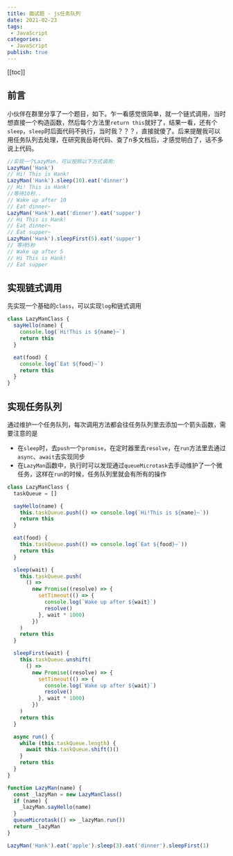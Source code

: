 ```yaml
---
title: 面试题 - js任务队列
date: 2021-02-23
tags:
 - JavaScript
categories:
 - JavaScript
publish: true
---
```

[[toc]]

## 前言

小伙伴在群里分享了一个题目，如下。乍一看感觉很简单，就一个链式调用，当时想直接一个构造函数，然后每个方法里`return this`就好了，结果一看，还有个`sleep`，`sleep`时后面代码不执行，当时我？？？，直接就傻了。后来提醒我可以用任务队列去处理，在研究我岳哥代码、查了n多文档后，才感觉明白了，话不多说上代码。

```js
//实现一个LazyMan，可以按照以下方式调用:
LazyMan('Hank')
// Hi! This is Hank!
LazyMan('Hank').sleep(10).eat('dinner')
// Hi! This is Hank!
//等待10秒..
// Wake up after 10
// Eat dinner~
LazyMan('Hank').eat('dinner').eat('supper')
// Hi This is Hank!
// Eat dinner~
// Eat supper~
LazyMan('Hank').sleepFirst(5).eat('supper')
// 等待5秒
// Wake up after 5
// Hi This is Hank!
// Eat supper
```

## 实现链式调用

先实现一个基础的`class`，可以实现`log`和链式调用

```js
class LazyManClass {
  sayHello(name) {
    console.log(`Hi!This is ${name}~`)
    return this
  }

  eat(food) {
    console.log(`Eat ${food}~`)
    return this
  }
}
```

## 实现任务队列

通过维护一个任务队列，每次调用方法都会往任务队列里去添加一个箭头函数，需要注意的是
 - 在`sleep`时，去`push`一个`promise`，在定时器里去`resolve`，在`run`方法里去通过`async`、`await`去实现同步
 - 在`LazyMan`函数中，执行时可以发现通过`queueMicrotask`去手动维护了一个微任务，这样在`run`的时候，任务队列里就会有所有的操作

```js
class LazyManClass {
  taskQueue = []

  sayHello(name) {
    this.taskQueue.push(() => console.log(`Hi!This is ${name}~`))
    return this
  }

  eat(food) {
    this.taskQueue.push(() => console.log(`Eat ${food}~`))
    return this
  }

  sleep(wait) {
    this.taskQueue.push(
      () =>
        new Promise((resolve) => {
          setTimeout(() => {
            console.log(`Wake up after ${wait}`)
            resolve()
          }, wait * 1000)
        })
    )
    return this
  }

  sleepFirst(wait) {
    this.taskQueue.unshift(
      () =>
        new Promise((resolve) => {
          setTimeout(() => {
            console.log(`Wake up after ${wait}`)
            resolve()
          }, wait * 1000)
        })
    )
    return this
  }

  async run() {
    while (this.taskQueue.length) {
      await this.taskQueue.shift()()
    }
    return this
  }
}

function LazyMan(name) {
  const _lazyMan = new LazyManClass()
  if (name) {
    _lazyMan.sayHello(name)
  }
  queueMicrotask(() => _lazyMan.run())
  return _lazyMan
}

LazyMan('Hank').eat('apple').sleep(3).eat('dinner').sleepFirst(1)

```